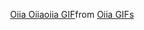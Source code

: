 <div style="text-align:center;">
  <p align="center">
    <div class="tenor-gif-embed" data-postid="13397875673260883779" data-share-method="host" data-aspect-ratio="0.965863" data-width="100%"><a href="https://tenor.com/view/oiia-oiiaoiia-oiia-oiia-cat-gif-13397875673260883779">Oiia Oiiaoiia GIF</a>from <a href="https://tenor.com/search/oiia-gifs">Oiia GIFs</a></div> <script type="text/javascript" async src="https://tenor.com/embed.js"></script>
  </p>
</div>
